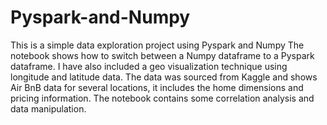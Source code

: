 # Pyspark-and-Numpy
This is a simple data exploration project using Pyspark and Numpy
The notebook shows how to switch between a Numpy dataframe to a Pyspark dataframe. 
I have also included a geo visualization technique using longitude and latitude data. 
The data was sourced from Kaggle and shows Air BnB data for several locations, it includes the home dimensions and pricing information. The notebook contains some correlation analysis and data manipulation. 
